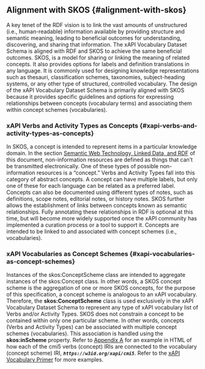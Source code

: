 ## Alignment with SKOS {#alignment-with-skos}

A key tenet of the RDF vision is to link the vast amounts of unstructured (i.e., human-readable) information available by providing structure and semantic meaning, leading to beneficial outcomes for understanding, discovering, and sharing that information. The xAPI Vocabulary Dataset Schema is aligned with RDF and SKOS to achieve the same beneficial outcomes. SKOS, is a model for sharing or linking the meaning of related concepts. It also provides options for labels and definition translations in any language. It is commonly used for designing knowledge representations such as thesauri, classification schemes, taxonomies, subject-heading systems, or any other type of structured, controlled vocabulary. The design of the xAPI Vocabulary Dataset Schema is primarily aligned with SKOS because it provides specific guidelines and options for expressing relationships between concepts (vocabulary terms) and associating them within concept schemes (vocabularies).

### xAPI Verbs and Activity Types as Concepts {#xapi-verbs-and-activity-types-as-concepts}

In SKOS, a concept is intended to represent items in a particular knowledge domain. In the section [Semantic Web Technology, Linked Data, and RDF](../semantic_web_technology,_linked_data,_and_rdf/README.md) of this document, non-information resources are defined as things that can’t be transmitted electronically. One of these types of possible non-information resources is a “concept.” Verbs and Activity Types fall into this category of abstract concepts. A concept can have multiple labels, but only one of these for each language can be related as a preferred label. Concepts can also be documented using different types of notes, such as definitions, scope notes, editorial notes, or history notes. SKOS further allows the establishment of links between concepts known as semantic relationships. Fully annotating these relationships in RDF is optional at this time, but will become more widely supported once the xAPI community has implemented a curation process or a tool to support it. Concepts are intended to be linked to and associated with concept schemes (i.e., vocabularies).

### xAPI Vocabularies as Concept Schemes {#xapi-vocabularies-as-concept-schemes}

Instances of the skos:ConceptScheme class are intended to aggregate instances of the skos:Concept class. In other words, a SKOS concept scheme is the aggregation of one or more SKOS concepts, for the purpose of this specification, a concept scheme is analogous to an xAPI vocabulary. Therefore, the **skos:ConceptScheme** class is used exclusively in the xAPI Vocabulary Dataset Schema to represent any type of xAPI vocabulary list of Verbs and/or Activity Types. SKOS does not constrain a concept to be contained within only one particular scheme. In other words, concepts (Verbs and Activity Types) can be associated with multiple concept schemes (vocabularies). This association is handled using the **skos:inScheme** property. Refer to [Appendix A](../appendices/README.md) for an example in HTML of how each of the cmi5 verbs (concept) IRIs are connected to the vocabulary (concept scheme) IRI, ***```https://w3id.org/xapi/cmi5```***. Refer to the [xAPI Vocabulary Primer](https://adl.gitbooks.io/experience-xapi-vocabulary-primer/content/) for more examples.